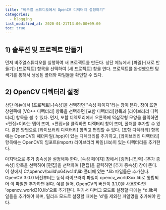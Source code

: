 ```yaml
---
title: "비주얼 스튜디오에서 OpenCV 디렉터리 설정하기"
categories: 
  - blogging
last_modified_at: 2020-01-21T13:00:00+09:00
toc: true
---
```


## **1) 솔루션 및 프로젝트 만들기**
먼저 비주얼스튜디오를 실행하여 새 프로젝트를 만든다.  상단 메뉴에서 [파일]-[새로 만들기]-[프로젝트] 항목을 선택하여 [새 프로젝트] 창을 연다.
프로젝트를 완성했으면 탐색기를 통해서 생성된 폴더와 파일들을 확인할 수 있다.

## **2) OpenCV 디렉터리 설정**
상단 메뉴에서 [프로젝트]-[속성]을 선택하면 "속성 페이지"라는 창이 뜬다.
창이 뜨면 창왼쪽에 [VC++ 디렉터리] 항목을 선택하면 [포함 디렉터리]항목과 [라이브러리 디렉터리] 항목을 볼 수 있다.
먼저, 포함 디렉토리에서 오른쪽에 역삼각형 모양을 클릭하면 <편집>이라는 탭이 뜨며, <편집>을 클릭하면 디렉터리 창이 뜨며, 폴더를 추가할 수 있다.
같은 방법으로 [라이브러리 디렉터리] 항먹고 편집할 수 있다.
[포함 디렉터리] 항목에는 OpenCV의 헤더파일(.hpp)이 있는 디렉터리를 추가하고, [라이브러리 디렉터리] 항목에는 OpenCV의 임포트(import) 라이브러리 파일(.lib)이 있는 디렉터리를 추가한다.

마지막으로 추가 종속성을 설정해야 한다. [속성 페이지] 창에서 [링커]-[입력]-[추가 종속성] 항목을 선택하여 [편집]을 선택하여 [편집]을 클릭하면 [추가 종속성] 창이 뜬다.
이 창에서 C:\opencv\build\x64\vc14\lib 폴더에 있는 *.lib 파일들은 추가한다.
OpenCV 3.0.0 버전부터는 동적 라이브러리 파일이 opencv_world3xx.lib로 통합되어 이 파일만 추가하면 된다.
예를 들어, OpenCV의 버전이 3.1.0을 사용한다면 'opencv_world310.lib'으로 추가한다.
여기서 디버그 모드로 설정할 때에는 *d.lib파일들을 추가해야 하며, 릴리즈 모드로 설정할 때에는 'd'를 제외한 파일명을 추가해야 한다.